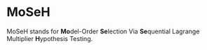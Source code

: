 # MoSeH
MoSeH stands for **Mo**del-Order **Se**lection Via **Se**quential Lagrange Multiplier **H**ypothesis Testing.
